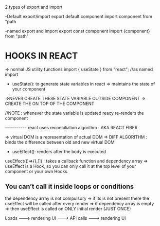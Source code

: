 2 types of export and import 

-Default export/import
export default component
import component from "path

-named export and import
export const component
import {component} from "path"


# HOOKS IN REACT 
 => normal JS utility functions 
import { useState } from "react"; //as named import 
- useState(): to generate state variables in react => maintains the state of your component 

=>NEVER CREATE THESE STATE VARIABLE OUTSIDE COMPONENT 
=> CREATE THE ON TOP OF THE COMPONENT 


//NOTE : whenever the state variable is updated reacy re-renders the component 
 
----------- react uses reconciliation algorithm : AKA REACT FIBER

=> virtual DOM is a representation of actual DOM 
=> DIFF ALGORITHM : binds the difference between old and new virtual DOM
- useEffect(): renders after the body is executed 

 useEffect(()=>{},[]) : takes a callback function and dependency array
=> useEffect is a Hook, so you can only call it at the top level of your component or your own Hooks. 

## You can’t call it inside loops or conditions

the dependency array is not compulsory 
 => if its is not present there the useEffect will be called after every render
 => if dependency array is empty => then useEffect is called on ONLY initial render (JUST ONCE)



Loads ---> rendering UI ---> API calls ---> rendering UI




